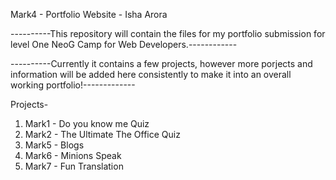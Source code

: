 Mark4 - Portfolio Website - Isha Arora

----------This repository will contain the files for my portfolio submission for level One NeoG Camp for Web Developers.------------

----------Currently it contains a few projects, however more porjects and information will be added here consistently to make it into an overall working portfolio!-------------

Projects-

1. Mark1 - Do you know me Quiz
2. Mark2 - The Ultimate The Office Quiz
3. Mark5 - Blogs
4. Mark6 - Minions Speak
5. Mark7 - Fun Translation
